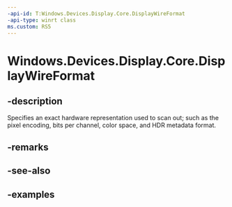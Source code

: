 ```yaml
---
-api-id: T:Windows.Devices.Display.Core.DisplayWireFormat
-api-type: winrt class
ms.custom: RS5
---
```


<!-- Class syntax.
public class DisplayWireFormat 
-->

# Windows.Devices.Display.Core.DisplayWireFormat

## -description
Specifies an exact hardware representation used to scan out; such as the pixel encoding, bits per channel, color space, and HDR metadata format.

## -remarks

## -see-also

## -examples
